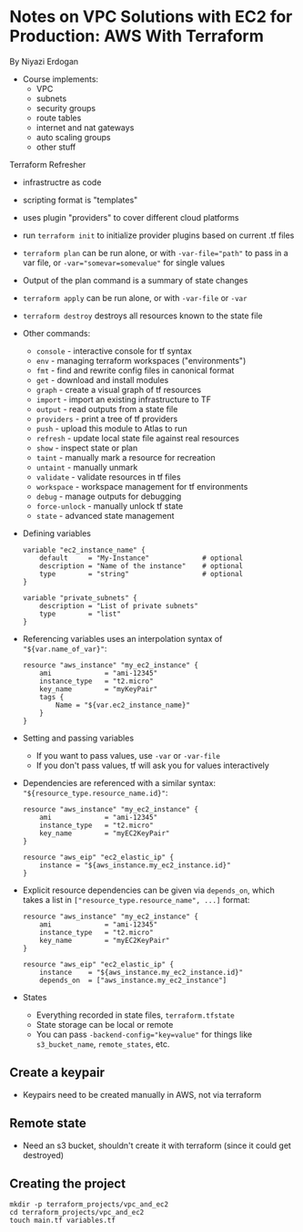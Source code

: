 # Notes on VPC Solutions with EC2 for Production: AWS With Terraform

By Niyazi Erdogan

* Course implements:
    * VPC
    * subnets
    * security groups
    * route tables
    * internet and nat gateways
    * auto scaling groups
    * other stuff

Terraform Refresher

* infrastructre as code
* scripting format is "templates"
* uses plugin "providers" to cover different cloud platforms
* run `terraform init` to initialize provider plugins based on current .tf files
* `terraform plan` can be run alone, or with `-var-file="path"` to pass in a var file, or `-var="somevar=somevalue"` for single values
* Output of the plan command is a summary of state changes
* `terraform apply` can be run alone, or with `-var-file` or `-var`
* `terraform destroy` destroys all resources known to the state file
* Other commands:
    * `console` - interactive console for tf syntax
    * `env` - managing terraform workspaces ("environments")
    * `fmt` - find and rewrite config files in canonical format
    * `get` - download and install modules
    * `graph` - create a visual graph of tf resources
    * `import` - import an existing infrastructure to TF
    * `output` - read outputs from a state file
    * `providers` - print a tree of tf providers
    * `push` - upload this module to Atlas to run
    * `refresh` - update local state file against real resources
    * `show` - inspect state or plan
    * `taint` - manually mark a resource for recreation
    * `untaint` - manually unmark
    * `validate` - validate resources in tf files
    * `workspace` - workspace management for tf environments
    * `debug` - manage outputs for debugging
    * `force-unlock` - manually unlock tf state
    * `state` - advanced state management
* Defining variables

    ```
    variable "ec2_instance_name" {
        default     = "My-Instance"             # optional
        description = "Name of the instance"    # optional
        type        = "string"                  # optional
    }

    variable "private_subnets" {
        description = "List of private subnets"
        type        = "list"
    }
    ```

* Referencing variables uses an interpolation syntax of `"${var.name_of_var}"`:

    ```
    resource "aws_instance" "my_ec2_instance" {
        ami             = "ami-12345"
        instance_type   = "t2.micro"
        key_name        = "myKeyPair"
        tags {
            Name = "${var.ec2_instance_name}"
        }
    }
    ```

* Setting and passing variables
    * If you want to pass values, use `-var` or `-var-file`
    * If you don't pass values, tf will ask you for values interactively
* Dependencies are referenced with a similar syntax: `"${resource_type.resource_name.id}"`:

    ```
    resource "aws_instance" "my_ec2_instance" {
        ami             = "ami-12345"
        instance_type   = "t2.micro"
        key_name        = "myEC2KeyPair"
    }

    resource "aws_eip" "ec2_elastic_ip" {
        instance = "${aws_instance.my_ec2_instance.id}"
    }
    ```

* Explicit resource dependencies can be given via `depends_on`, which takes a list in `["resource_type.resource_name", ...]` format:

    ```
    resource "aws_instance" "my_ec2_instance" {
        ami             = "ami-12345"
        instance_type   = "t2.micro"
        key_name        = "myEC2KeyPair"
    }

    resource "aws_eip" "ec2_elastic_ip" {
        instance    = "${aws_instance.my_ec2_instance.id}"
        depends_on  = ["aws_instance.my_ec2_instance"]
    ```

* States
    * Everything recorded in state files, `terraform.tfstate`
    * State storage can be local or remote
    * You can pass `-backend-config="key=value"` for things like `s3_bucket_name`, `remote_states`, etc.

## Create a keypair

* Keypairs need to be created manually in AWS, not via terraform

## Remote state

* Need an s3 bucket, shouldn't create it with terraform (since it could get destroyed)

## Creating the project

```
mkdir -p terraform_projects/vpc_and_ec2
cd terraform_projects/vpc_and_ec2
touch main.tf variables.tf
```
